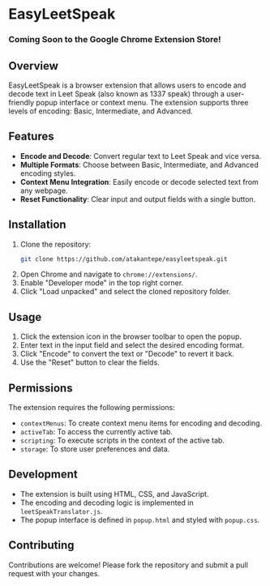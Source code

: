 # EasyLeetSpeak

### Coming Soon to the Google Chrome Extension Store!

## Overview
EasyLeetSpeak is a browser extension that allows users to encode and decode text in Leet Speak (also known as 1337 speak) through a user-friendly popup interface or context menu. The extension supports three levels of encoding: Basic, Intermediate, and Advanced.

## Features
- **Encode and Decode**: Convert regular text to Leet Speak and vice versa.
- **Multiple Formats**: Choose between Basic, Intermediate, and Advanced encoding styles.
- **Context Menu Integration**: Easily encode or decode selected text from any webpage.
- **Reset Functionality**: Clear input and output fields with a single button.

## Installation
1. Clone the repository:
   ```bash
   git clone https://github.com/atakantepe/easyleetspeak.git
   ```
2. Open Chrome and navigate to `chrome://extensions/`.
3. Enable "Developer mode" in the top right corner.
4. Click "Load unpacked" and select the cloned repository folder.

## Usage
1. Click the extension icon in the browser toolbar to open the popup.
2. Enter text in the input field and select the desired encoding format.
3. Click "Encode" to convert the text or "Decode" to revert it back.
4. Use the "Reset" button to clear the fields.

## Permissions
The extension requires the following permissions:
- `contextMenus`: To create context menu items for encoding and decoding.
- `activeTab`: To access the currently active tab.
- `scripting`: To execute scripts in the context of the active tab.
- `storage`: To store user preferences and data.

## Development
- The extension is built using HTML, CSS, and JavaScript.
- The encoding and decoding logic is implemented in `leetSpeakTranslator.js`.
- The popup interface is defined in `popup.html` and styled with `popup.css`.

## Contributing
Contributions are welcome! Please fork the repository and submit a pull request with your changes.

